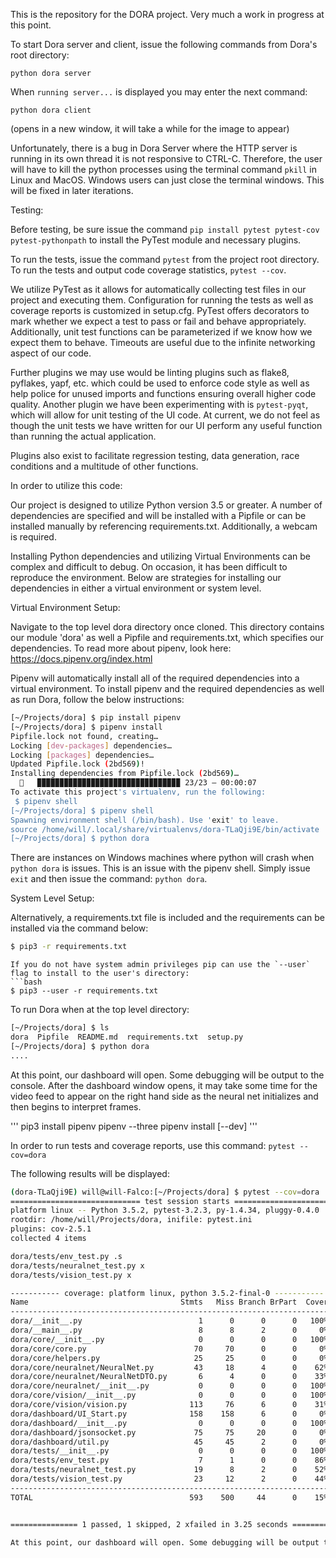 This is the repository for the DORA project. Very much a work in progress at this point.

To start Dora server and client, issue the following commands from Dora's root directory:

`python dora server`

When `running server...` is displayed you may enter the next command:

`python dora client`

(opens in a new window, it will take a while for the image to appear)

Unfortunately, there is a bug in Dora Server where the HTTP server is running in its own thread it is not responsive to CTRL-C. Therefore, the user will have to kill the python processes using the terminal command `pkill` in Linux and MacOS. Windows users can just close the terminal windows. This will be fixed in later iterations.

Testing:

Before testing, be sure issue the command `pip install pytest pytest-cov pytest-pythonpath` to install the PyTest module and necessary plugins.

To run the tests, issue the command `pytest` from the project root directory. To run the tests and output code coverage statistics, `pytest --cov`.

We utilize PyTest as it allows for automatically collecting test files in our project and executing them. Configuration for running the tests as well as coverage reports is customized in setup.cfg. PyTest offers decorators to mark whether we expect a test to pass or fail and behave appropriately. Additionally, unit test functions can be parameterized if we know how we expect them to behave. Timeouts are useful due to the infinite networking aspect of our code.

Further plugins we may use would be linting plugins such as flake8, pyflakes, yapf, etc. which could be used to enforce code style as well as help police for unused imports and functions ensuring overall higher code quality. Another plugin we have been experimenting with is `pytest-pyqt`, which will allow for unit testing of the UI code. At current, we do not feel as though the unit tests we have written for our UI perform any useful function than running the actual application.

Plugins also exist to facilitate regression testing, data generation, race conditions and a multitude of other functions.

In order to utilize this code:

Our project is designed to utilize Python version 3.5 or greater. A number of dependencies are specified and will be installed with a Pipfile or can be installed manually by referencing requirements.txt. Additionally, a webcam is required.

Installing Python dependencies and utilizing Virtual Environments can be complex and difficult to debug. On occasion, it has been difficult to reproduce the environment. Below are strategies for installing our dependencies in either a virtual environment or system level.

Virtual Environment Setup:

Navigate to the top level dora directory once cloned.
This directory contains our module 'dora' as well a Pipfile and requirements.txt, which specifies our dependencies.
To read more about pipenv, look here: https://docs.pipenv.org/index.html

Pipenv will automatically install all of the required dependencies into a virtual environment.
To install pipenv and the required dependencies as well as run Dora, follow the below instructions:

```bash
[~/Projects/dora] $ pip install pipenv
[~/Projects/dora] $ pipenv install
Pipfile.lock not found, creating…
Locking [dev-packages] dependencies…
Locking [packages] dependencies…
Updated Pipfile.lock (2bd569)!
Installing dependencies from Pipfile.lock (2bd569)…
  🐍   ▉▉▉▉▉▉▉▉▉▉▉▉▉▉▉▉▉▉▉▉▉▉▉▉▉▉▉▉▉▉▉▉ 23/23 — 00:00:07
To activate this project's virtualenv, run the following:
 $ pipenv shell
[~/Projects/dora] $ pipenv shell
Spawning environment shell (/bin/bash). Use 'exit' to leave.
source /home/will/.local/share/virtualenvs/dora-TLaQji9E/bin/activate
[~/Projects/dora] $ python dora
```
There are instances on Windows machines where python will crash when `python dora` is issues. This is an issue with the pipenv shell. Simply issue `exit` and then issue the command: `python dora`.

System Level Setup:

Alternatively, a requirements.txt file is included and the requirements can be installed via the command below:
```bash
$ pip3 -r requirements.txt
```
```
If you do not have system admin privileges pip can use the `--user` flag to install to the user's directory:
```bash
$ pip3 --user -r requirements.txt
```

To run Dora when at the top level directory:
```bash
[~/Projects/dora] $ ls
dora  Pipfile  README.md  requirements.txt  setup.py
[~/Projects/dora] $ python dora
....
```

At this point, our dashboard will open. Some debugging will be output to the console. After the dashboard window opens, it may take some time for the video feed to appear on the right hand side as the neural net initializes and then begins to interpret frames.

'''
pip3 install pipenv
pipenv --three
pipenv install [--dev]
'''

In order to run tests and coverage reports, use this command:
`pytest --cov=dora`

The following results will be displayed:
```bash
(dora-TLaQji9E) will@will-Falco:[~/Projects/dora] $ pytest --cov=dora
============================= test session starts =============================
platform linux -- Python 3.5.2, pytest-3.2.3, py-1.4.34, pluggy-0.4.0
rootdir: /home/will/Projects/dora, inifile: pytest.ini
plugins: cov-2.5.1
collected 4 items

dora/tests/env_test.py .s
dora/tests/neuralnet_test.py x
dora/tests/vision_test.py x

----------- coverage: platform linux, python 3.5.2-final-0 -----------
Name                                  Stmts   Miss Branch BrPart  Cover
-----------------------------------------------------------------------
dora/__init__.py                          1      0      0      0   100%
dora/__main__.py                          8      8      2      0     0%
dora/core/__init__.py                     0      0      0      0   100%
dora/core/core.py                        70     70      0      0     0%
dora/core/helpers.py                     25     25      0      0     0%
dora/core/neuralnet/NeuralNet.py         43     18      4      0    62%
dora/core/neuralnet/NeuralNetDTO.py       6      4      0      0    33%
dora/core/neuralnet/__init__.py           0      0      0      0   100%
dora/core/vision/__init__.py              0      0      0      0   100%
dora/core/vision/vision.py              113     76      6      0    31%
dora/dashboard/UI_Start.py              158    158      6      0     0%
dora/dashboard/__init__.py                0      0      0      0   100%
dora/dashboard/jsonsocket.py             75     75     20      0     0%
dora/dashboard/util.py                   45     45      2      0     0%
dora/tests/__init__.py                    0      0      0      0   100%
dora/tests/env_test.py                    7      1      0      0    86%
dora/tests/neuralnet_test.py             19      8      2      0    52%
dora/tests/vision_test.py                23     12      2      0    44%
-----------------------------------------------------------------------
TOTAL                                   593    500     44      0    15%


=============== 1 passed, 1 skipped, 2 xfailed in 3.25 seconds ================

At this point, our dashboard will open. Some debugging will be output to the console. After the dashboard window opens, it may take some time for the video feed to appear on the right hand side as the neural net initializes and then begins to interpret frames.

